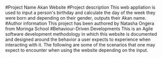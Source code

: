 #Project Name
Akan Website
#Project description
This web appliation is used to input a person's birthday and calculate the day of the week they were born and depending on their gender, outputs their Akan name.
#Author information
This project has been authored by Natasha Ongera from Moringa School
#Behaviour-Driven Developments
This is an Agile software development methodology in which this website is documented and designed around the behavior a user expects to experience when interacting with it. The following are some of the scenarios that one may expect to encounter when using the website depending on the input.
 

